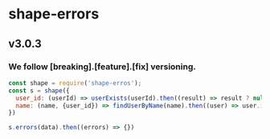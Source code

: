 # shape-errors
## v3.0.3
### We follow [breaking].[feature].[fix] versioning.

```js
const shape = require('shape-erros');
const s = shape({
  user_id: (userId) => userExists(userId).then((result) => result ? null : 'invalid user'),
  name: (name, {user_id}) => findUserByName(name).then((user) => user.id === user_id ? null : 'invalid name')
})

s.errors(data).then((errors) => {})
```
